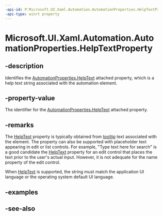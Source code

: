 ```yaml
---
-api-id: P:Microsoft.UI.Xaml.Automation.AutomationProperties.HelpTextProperty
-api-type: winrt property
---
```


<!-- Property syntax
public Windows.UI.Xaml.DependencyProperty HelpTextProperty { get; }
-->

# Microsoft.UI.Xaml.Automation.AutomationProperties.HelpTextProperty

## -description
Identifies the [AutomationProperties.HelpText](automationproperties_helptext.md) attached property, which is a help text string associated with the automation element.

## -property-value
The identifier for the [AutomationProperties.HelpText](automationproperties_helptext.md) attached property.

## -remarks
The [HelpText](automationproperties_helptext.md) property is typically obtained from [tooltip](../microsoft.ui.xaml.controls/tooltip.md) text associated with the element. The property can also be supported with placeholder text appearing in edit or list controls. For example, "Type text here for search" is a good candidate the [HelpText](automationproperties_helptext.md) property for an edit control that places the text prior to the user's actual input. However, it is not adequate for the name property of the edit control.

When [HelpText](automationproperties_helptext.md) is supported, the string must match the application UI language or the operating system default UI language.

## -examples

## -see-also
